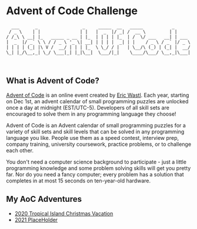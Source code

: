 # Advent of Code Challenge

```
  ___      _                 _     _____  __   _____           _      
 / _ \    | |               | |   |  _  |/ _| /  __ \         | |     
/ /_\ \ __| |_   _____ _ __ | |_  | | | | |_  | /  \/ ___   __| | ___ 
|  _  |/ _` \ \ / / _ \ '_ \| __| | | | |  _| | |    / _ \ / _` |/ _ \
| | | | (_| |\ V /  __/ | | | |_  \ \_/ / |   | \__/\ (_) | (_| |  __/
\_| |_/\__,_| \_/ \___|_| |_|\__|  \___/|_|    \____/\___/ \__,_|\___|
                                                                      
                                                                      
```
## What is Advent of Code?
[Advent of Code](http://adventofcode.com) is an online event created by [Eric Wastl](https://twitter.com/ericwastl). Each year, starting on Dec 1st, an advent calendar of small programming puzzles are unlocked once a day at midnight (EST/UTC-5). Developers of all skill sets are encouraged to solve them in any programming language they choose!

Advent of Code is an Advent calendar of small programming puzzles for a variety of skill sets and skill levels that can be solved in any programming language you like. People use them as a speed contest, interview prep, company training, university coursework, practice problems, or to challenge each other.

You don't need a computer science background to participate - just a little programming knowledge and some problem solving skills will get you pretty far. Nor do you need a fancy computer; every problem has a solution that completes in at most 15 seconds on ten-year-old hardware.

## My AoC Adventures 

- [2020 Tropical Island Christmas Vacation](https://github.com/trashvin/AdventOfCode/tree/main/2020)
- [2021 PlaceHolder](https://github.com/trashvin/AdventOfCode/tree/main/2021)

